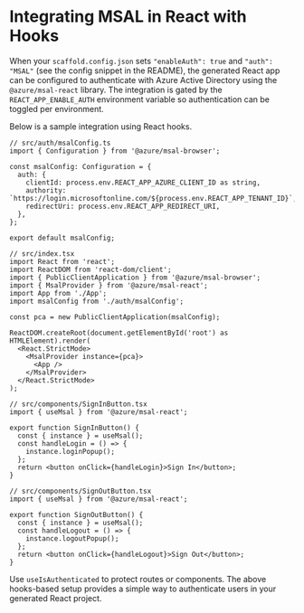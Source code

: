 # Integrating MSAL in React with Hooks

When your `scaffold.config.json` sets `"enableAuth": true` and `"auth": "MSAL"` (see the config snippet in the README), the generated React app can be configured to authenticate with Azure Active Directory using the `@azure/msal-react` library. The integration is gated by the `REACT_APP_ENABLE_AUTH` environment variable so authentication can be toggled per environment.

Below is a sample integration using React hooks.

```tsx
// src/auth/msalConfig.ts
import { Configuration } from '@azure/msal-browser';

const msalConfig: Configuration = {
  auth: {
    clientId: process.env.REACT_APP_AZURE_CLIENT_ID as string,
    authority: `https://login.microsoftonline.com/${process.env.REACT_APP_TENANT_ID}`,
    redirectUri: process.env.REACT_APP_REDIRECT_URI,
  },
};

export default msalConfig;
```

```tsx
// src/index.tsx
import React from 'react';
import ReactDOM from 'react-dom/client';
import { PublicClientApplication } from '@azure/msal-browser';
import { MsalProvider } from '@azure/msal-react';
import App from './App';
import msalConfig from './auth/msalConfig';

const pca = new PublicClientApplication(msalConfig);

ReactDOM.createRoot(document.getElementById('root') as HTMLElement).render(
  <React.StrictMode>
    <MsalProvider instance={pca}>
      <App />
    </MsalProvider>
  </React.StrictMode>
);
```

```tsx
// src/components/SignInButton.tsx
import { useMsal } from '@azure/msal-react';

export function SignInButton() {
  const { instance } = useMsal();
  const handleLogin = () => {
    instance.loginPopup();
  };
  return <button onClick={handleLogin}>Sign In</button>;
}
```

```tsx
// src/components/SignOutButton.tsx
import { useMsal } from '@azure/msal-react';

export function SignOutButton() {
  const { instance } = useMsal();
  const handleLogout = () => {
    instance.logoutPopup();
  };
  return <button onClick={handleLogout}>Sign Out</button>;
}
```

Use `useIsAuthenticated` to protect routes or components. The above hooks-based setup provides a simple way to authenticate users in your generated React project.
